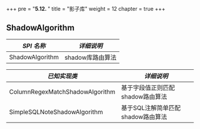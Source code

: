 +++
pre = "<b>5.12. </b>"
title = "影子库"
weight = 12
chapter = true
+++

## ShadowAlgorithm

| *SPI 名称*                                | *详细说明*                       |
| ----------------------------------------- | -------------------------------- |
| ShadowAlgorithm                           | shadow库路由算法                 |

| *已知实现类*                              | *详细说明*                       |
| ----------------------------------------- | -------------------------------- |
| ColumnRegexMatchShadowAlgorithm           | 基于字段值正则匹配shadow路由算法|
| SimpleSQLNoteShadowAlgorithm              | 基于SQL注解简单匹配shadow路由算法|
